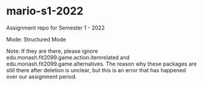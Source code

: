# mario-s1-2022

Assignment repo for Semester 1 - 2022

Mode: Structured Mode


Note: If they are there, please ignore edu.monash.fit2099.game.action.itemrelated and edu.monash.fit2099.game.alternatives. The reason why these packages
are still there after deletion is unclear, but this is an error that has happened over our assignment period.
